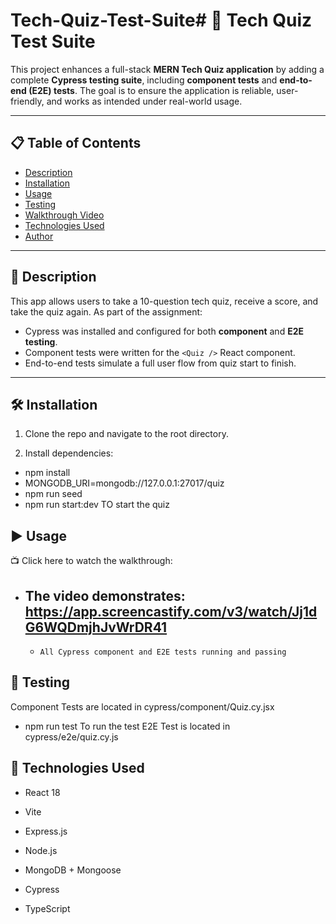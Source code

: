 # Tech-Quiz-Test-Suite# 📘 Tech Quiz Test Suite

This project enhances a full-stack **MERN Tech Quiz application** by adding a complete **Cypress testing suite**, including **component tests** and **end-to-end (E2E) tests**. The goal is to ensure the application is reliable, user-friendly, and works as intended under real-world usage.

---

## 📋 Table of Contents

- [Description](#description)
- [Installation](#installation)
- [Usage](#usage)
- [Testing](#testing)
- [Walkthrough Video](#walkthrough-video)
- [Technologies Used](#technologies-used)
- [Author](#author)

---

## 📄 Description

This app allows users to take a 10-question tech quiz, receive a score, and take the quiz again. As part of the assignment:

- Cypress was installed and configured for both **component** and **E2E testing**.
- Component tests were written for the `<Quiz />` React component.
- End-to-end tests simulate a full user flow from quiz start to finish.

---

## 🛠️ Installation

1. Clone the repo and navigate to the root directory.

2. Install dependencies:

- npm install
- MONGODB_URI=mongodb://127.0.0.1:27017/quiz
- npm run seed
- npm run start:dev TO start the quiz


## ▶️ Usage
📺 Click here to watch the walkthrough:
* The video demonstrates: https://app.screencastify.com/v3/watch/Jj1dG6WQDmjhJvWrDR41
    -   
    -     All Cypress component and E2E tests running and passing
## 🧪 Testing
Component Tests are located in cypress/component/Quiz.cy.jsx
- npm run test  To run the test 
E2E Test is located in cypress/e2e/quiz.cy.js

## 🧰 Technologies Used
- React 18

- Vite

- Express.js

- Node.js

- MongoDB + Mongoose

- Cypress

- TypeScript


 

